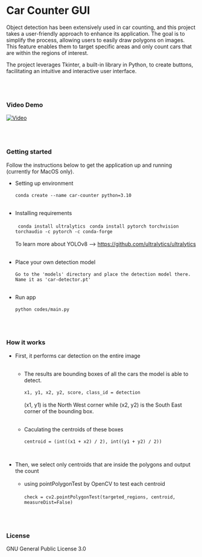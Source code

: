 # Car Counter GUI

Object detection has been extensively used in car counting, and this project takes a user-friendly approach to enhance its application. The goal is to simplify the process, allowing users to easily draw polygons on images. This feature enables them to target specific areas and only count cars that are within the regions of interest.

The project leverages Tkinter, a built-in library in Python, to create buttons, facilitating an intuitive and interactive user interface.

<br/><br/>

### Video Demo

[![Video](https://img.youtube.com/vi/ZT7juY0WXYU/0.jpg)](https://www.youtube.com/watch?v=ZT7juY0WXYU)

<br/><br/>

### Getting started

Follow the instructions below to get the application up and running (currently for MacOS only).

* Setting up environment 
<br/><br/>
`conda create --name car-counter python=3.10`
<br/><br/>
* Installing requirements
<br/><br/>
` conda install ultralytics`
` conda install pytorch torchvision torchaudio -c pytorch -c conda-forge`
<br/><br/>
To learn more about YOLOv8 --> https://github.com/ultralytics/ultralytics
<br/><br/>

* Place your own detection model 
<br/><br/>
`Go to the 'models' directory and place the detection model there. Name it as 'car-detector.pt'`
<br/><br/>

* Run app
<br/><br/>
`python codes/main.py`

<br/><br/>

### How it works

* First, it performs car detection on the entire image
<br/><br/>
    - The results are bounding boxes of all the cars the model is able to detect.
    <br/><br/>
    `x1, y1, x2, y2, score, class_id = detection` 
    <br/><br/>
    (x1, y1) is the North West corner while (x2, y2) is the South East corner of the bounding box.
    <br/><br/>

    - Caculating the centroids of these boxes
    <br/><br/>
    `centroid = (int((x1 + x2) / 2), int((y1 + y2) / 2))`

<br/>

* Then, we select only centroids that are inside the polygons and output the count
<br/><br/>
    - using pointPolygonTest by OpenCV to test each centroid
    <br/><br/>
    `check = cv2.pointPolygonTest(targeted_regions, centroid, measureDist=False)`

<br/><br/>

### License

GNU General Public License 3.0

